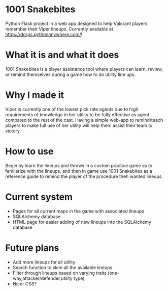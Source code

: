 # 1001 Snakebites
Python Flask project in a web app designed to help Valorant players remember their Viper lineups. 
Currently available at https://dorps.pythonanywhere.com/!
# What it is and what it does
1001 Snakebites is a player assistance tool where players can learn, review, or remind themselves during a game how to do utility line ups. 
# Why I made it
Viper is currently one of the lowest pick rate agents due to high requirements of knowledge in her utility to be fully effective as agent compared to the rest of the cast. Having a simple web-app to remind/teach players to make full use of her utility will help them assist their team to victory.
# How to use
Begin by learn the lineups and throws in a custom practice game as to familarize with the lineups, and then in game use 1001 Snakebites as a reference guide to remind the player of the procedure theh wanted lineups.
# Current system
- Pages for all current maps in the game with associated lineups
- SQLAlchemy database
- HTML page for easier adding of new lineups into the SQLAlchemy database
# Future plans
- Add more lineups for all utility
- Search function to skim all the available lineups
- Filter through lineups based on varying traits (one-way,attacker/defender,utility type)
- Nicer CSS?
